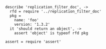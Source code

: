     describe 'replication_filter_doc', ->
      rfd = require '../replication_filter_doc'
      pkg =
        name: 'foo'
        version: '1.3.2'
      it 'should return an object', ->
        assert 'object' is typeof rfd pkg

    assert = require 'assert'
